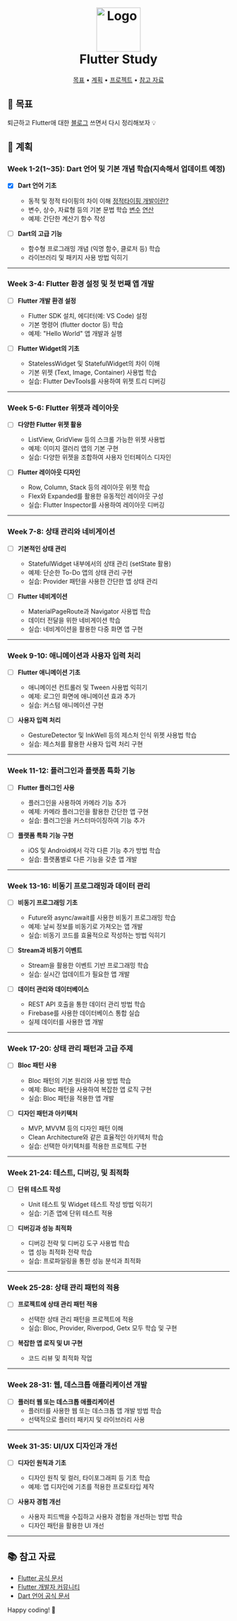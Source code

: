 <h1 align="center">
  <img src="https://i.ibb.co/Zc5rXQj/pngwing-com.png" alt="Logo" width="100" >
  <br>
  Flutter Study
</h1>

<p align="center">
  <a href="#목표">목표</a> •
  <a href="#계획">계획</a> •
  <a href="#프로젝트">프로젝트</a> •
  <a href="#참고-자료">참고 자료</a> 
</p>


## 🚀 목표

퇴근하고 Flutter애 대한 [블로그](https://lovingcats.tistory.com/) 쓰면서 다시 정리해보자 💡
## 📅 계획

### Week 1-2(1~35): Dart 언어 및 기본 개념 학습(지속해서 업데이트 예정)

- [x] **Dart 언어 기초**
  - 동적 및 정적 타이핑의 차이 이해 [정적타이핑 개발이란?](https://lovingcats.tistory.com/5)
  - 변수, 상수, 자료형 등의 기본 문법 학습 [변수](https://lovingcats.tistory.com/6) [연산](https://lovingcats.tistory.com/7)
  - 예제: 간단한 계산기 함수 작성

- [ ] **Dart의 고급 기능**
  - 함수형 프로그래밍 개념 (익명 함수, 클로저 등) 학습
  - 라이브러리 및 패키지 사용 방법 익히기
     
---  

### Week 3-4: Flutter 환경 설정 및 첫 번째 앱 개발

- [ ] **Flutter 개발 환경 설정**
  - Flutter SDK 설치, 에디터(예: VS Code) 설정
  - 기본 명령어 (flutter doctor 등) 학습
  - 예제: "Hello World" 앱 개발과 실행

- [ ] **Flutter Widget의 기초**
  - StatelessWidget 및 StatefulWidget의 차이 이해
  - 기본 위젯 (Text, Image, Container) 사용법 학습
  - 실습: Flutter DevTools를 사용하여 위젯 트리 디버깅
---
### Week 5-6: Flutter 위젯과 레이아웃

- [ ] **다양한 Flutter 위젯 활용**
  - ListView, GridView 등의 스크롤 가능한 위젯 사용법
  - 예제: 이미지 갤러리 앱의 기본 구현
  - 실습: 다양한 위젯을 조합하여 사용자 인터페이스 디자인

- [ ] **Flutter 레이아웃 디자인**
  - Row, Column, Stack 등의 레이아웃 위젯 학습
  - Flex와 Expanded를 활용한 유동적인 레이아웃 구성
  - 실습: Flutter Inspector를 사용하여 레이아웃 디버깅
---
### Week 7-8: 상태 관리와 네비게이션

- [ ] **기본적인 상태 관리**
  - StatefulWidget 내부에서의 상태 관리 (setState 활용)
  - 예제: 단순한 To-Do 앱의 상태 관리 구현
  - 실습: Provider 패턴을 사용한 간단한 앱 상태 관리

- [ ] **Flutter 네비게이션**
  - MaterialPageRoute과 Navigator 사용법 학습
  - 데이터 전달을 위한 네비게이션 학습
  - 실습: 네비게이션을 활용한 다중 화면 앱 구현
---
### Week 9-10: 애니메이션과 사용자 입력 처리

- [ ] **Flutter 애니메이션 기초**
  - 애니메이션 컨트롤러 및 Tween 사용법 익히기
  - 예제: 로그인 화면에 애니메이션 효과 추가
  - 실습: 커스텀 애니메이션 구현

- [ ] **사용자 입력 처리**
  - GestureDetector 및 InkWell 등의 제스처 인식 위젯 사용법 학습
  - 실습: 제스처를 활용한 사용자 입력 처리 구현
---
### Week 11-12: 플러그인과 플랫폼 특화 기능

- [ ] **Flutter 플러그인 사용**
  - 플러그인을 사용하여 카메라 기능 추가
  - 예제: 카메라 플러그인을 활용한 간단한 앱 구현
  - 실습: 플러그인을 커스터마이징하여 기능 추가

- [ ] **플랫폼 특화 기능 구현**
  - iOS 및 Android에서 각각 다른 기능 추가 방법 학습
  - 실습: 플랫폼별로 다른 기능을 갖춘 앱 개발
---
### Week 13-16: 비동기 프로그래밍과 데이터 관리

- [ ] **비동기 프로그래밍 기초**
  - Future와 async/await를 사용한 비동기 프로그래밍 학습
  - 예제: 날씨 정보를 비동기로 가져오는 앱 개발
  - 실습: 비동기 코드를 효율적으로 작성하는 방법 익히기

- [ ] **Stream과 비동기 이벤트**
  - Stream을 활용한 이벤트 기반 프로그래밍 학습
  - 실습: 실시간 업데이트가 필요한 앱 개발

- [ ] **데이터 관리와 데이터베이스**
  - REST API 호출을 통한 데이터 관리 방법 학습
  - Firebase를 사용한 데이터베이스 통합 실습
  - 실제 데이터를 사용한 앱 개발
---
### Week 17-20: 상태 관리 패턴과 고급 주제

- [ ] **Bloc 패턴 사용**
  - Bloc 패턴의 기본 원리와 사용 방법 학습
  - 예제: Bloc 패턴을 사용하여 복잡한 앱 로직 구현
  - 실습: Bloc 패턴을 적용한 앱 개발

- [ ] **디자인 패턴과 아키텍처**
  - MVP, MVVM 등의 디자인 패턴 이해
  - Clean Architecture와 같은 효율적인 아키텍처 학습
  - 실습: 선택한 아키텍처를 적용한 프로젝트 구현
---
### Week 21-24: 테스트, 디버깅, 및 최적화

- [ ] **단위 테스트 작성**
  - Unit 테스트 및 Widget 테스트 작성 방법 익히기
  - 실습: 기존 앱에 단위 테스트 적용

- [ ] **디버깅과 성능 최적화**
  - 디버깅 전략 및 디버깅 도구 사용법 학습
  - 앱 성능 최적화 전략 학습
  - 실습: 프로파일링을 통한 성능 분석과 최적화
---
### Week 25-28: 상태 관리 패턴의 적용

- [ ] **프로젝트에 상태 관리 패턴 적용**
  - 선택한 상태 관리 패턴을 프로젝트에 적용
  - 실습: Bloc, Provider, Riverpod, Getx 모두 학습 및 구현

- [ ] **복잡한 앱 로직 및 UI 구현**
  - 코드 리뷰 및 최적화 작업
---
### Week 28-31: 웹, 데스크톱 애플리케이션 개발

- [ ] **플러터 웹 또는 데스크톱 애플리케이션**
  - 플러터를 사용한 웹 또는 데스크톱 앱 개발 방법 학습
  - 선택적으로 플러터 패키지 및 라이브러리 사용
---
### Week 31-35: UI/UX 디자인과 개선

- [ ] **디자인 원칙과 기초**
  - 디자인 원칙 및 컬러, 타이포그래피 등 기초 학습
  - 예제: 앱 디자인에 기초를 적용한 프로토타입 제작

- [ ] **사용자 경험 개선**
  - 사용자 피드백을 수집하고 사용자 경험을 개선하는 방법 학습
  - 디자인 패턴을 활용한 UI 개선

---


## 📚 참고 자료
- [Flutter 공식 문서](https://flutter.dev/docs)
- [Flutter 개발자 커뮤니티](https://flutter.dev/community)
- [Dart 언어 공식 문서](https://dart.dev/guides)


Happy coding! 🚀
